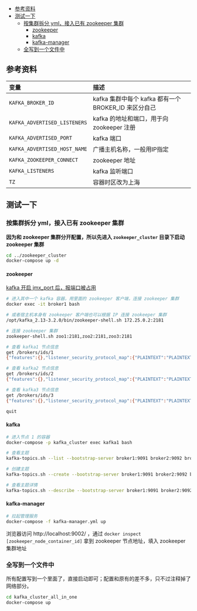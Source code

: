 - [参考资料](#参考资料)
- [测试一下](#测试一下)
  - [按集群拆分 yml，接入已有 zookeeper 集群](#按集群拆分-yml接入已有-zookeeper-集群)
    - [zookeeper](#zookeeper)
    - [kafka](#kafka)
    - [kafka-manager](#kafka-manager)
  - [全写到一个文件中](#全写到一个文件中)

## 参考资料

| 变量                         | 描述                                                 |
| :--------------------------- | :--------------------------------------------------- |
| `KAFKA_BROKER_ID`            | kafka 集群中每个 kafka 都有一个 BROKER_ID 来区分自己 |
| `KAFKA_ADVERTISED_LISTENERS` | kafka 的地址和端口，用于向 zookeeper 注册            |
| `KAFKA_ADVERTISED_PORT`      | kafka 端口|
| `KAFKA_ADVERTISED_HOST_NAME` | 广播主机名称，一般用IP指定
| `KAFKA_ZOOKEEPER_CONNECT`    | zookeeper 地址                                       |
| `KAFKA_LISTENERS`            | kafka 监听端口                                       |
| `TZ`                         | 容器时区改为上海                                     |

## 测试一下

### 按集群拆分 yml，接入已有 zookeeper 集群

**因为和 zookeeper 集群分开配置，所以先进入 `zookeeper_cluster` 目录下启动 zookeeper 集群**

```sh
cd ../zookeeper_cluster
docker-compose up -d
```

#### zookeeper

[kafka 开启 jmx_port 后，报端口被占用](https://blog.csdn.net/weixin_37642251/article/details/90405635)

```sh
# 进入其中一个 kafka 容器，用里面的 zookeeper 客户端，连接 zookeeper 集群
docker exec -it broker1 bash

# 或者宿主机本身有 zookeeper 客户端也可以根据 IP 连接 zookeeper 集群
/opt/kafka_2.13-3.2.0/bin/zookeeper-shell.sh 172.25.0.2:2181

# 连接 zookeeper 集群
zookeeper-shell.sh zoo1:2181,zoo2:2181,zoo3:2181

# 查看 kafka1 节点信息
get /brokers/ids/1
{"features":{},"listener_security_protocol_map":{"PLAINTEXT":"PLAINTEXT"},"endpoints":["PLAINTEXT://broker1:9091"],"jmx_port":-1,"port":9091,"host":"broker1","version":5,"timestamp":"1655811906342"}

# 查看 kafka2 节点信息
get /brokers/ids/2
{"features":{},"listener_security_protocol_map":{"PLAINTEXT":"PLAINTEXT"},"endpoints":["PLAINTEXT://broker2:9092"],"jmx_port":-1,"port":9092,"host":"broker2","version":5,"timestamp":"1655811906128"}

# 查看 kafka3 节点信息
get /brokers/ids/3
{"features":{},"listener_security_protocol_map":{"PLAINTEXT":"PLAINTEXT"},"endpoints":["PLAINTEXT://broker3:9093"],"jmx_port":-1,"port":9093,"host":"broker3","version":5,"timestamp":"1655811906292"}

quit

```

#### kafka

```sh
# 进入节点 1 的容器
docker-compose -p kafka_cluster exec kafka1 bash

# 查看主题
kafka-topics.sh --list --bootstrap-server broker1:9091 broker2:9092 broker3:9093

# 创建主题
kafka-topics.sh --create --bootstrap-server broker1:9091 broker2:9092 broker3:9093 --replication-factor 3 --partitions 3 --topic test

# 查看主题详情
kafka-topics.sh --describe --bootstrap-server broker1:9091 broker2:9092 broker3:9093 --topic test
```

#### kafka-manager

```sh
# 拉起管理服务
docker-compose -f kafka-manager.yml up
```

浏览器访问 http://localhost:9002/ ，通过 `docker inspect [zookeeper_node_container_id]` 拿到 zookeeper 节点地址，填入 zookeeper 集群地址

### 全写到一个文件中

所有配置写到一个里面了，直接启动即可；配置和原有的差不多，只不过注释掉了网络部分。

```sh
cd kafka_cluster_all_in_one
docker-compose up
```
